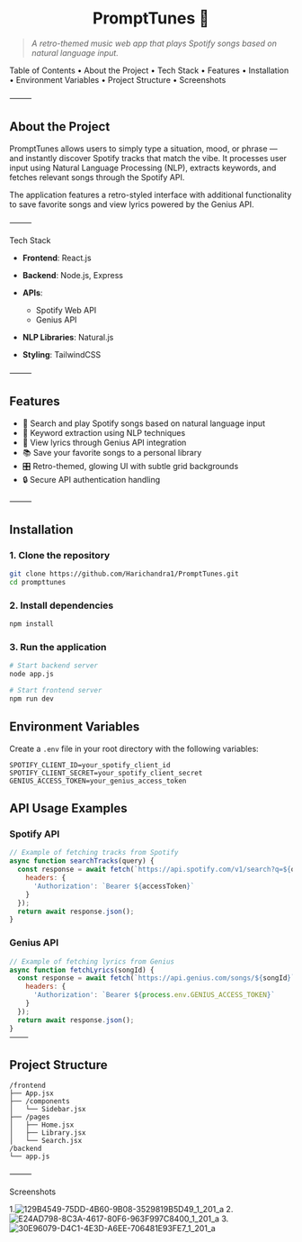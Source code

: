 <h1 align="center">PromptTunes 🎵</h1>

>*A retro-themed music web app that plays Spotify songs based on natural language input.*

Table of Contents
	•	About the Project
	•	Tech Stack
	•	Features
	•	Installation
	•	Environment Variables
	•	Project Structure
	•	Screenshots


⸻

## About the Project

PromptTunes allows users to simply type a situation, mood, or phrase — and instantly discover Spotify tracks that match the vibe.
It processes user input using Natural Language Processing (NLP), extracts keywords, and fetches relevant songs through the Spotify API.

The application features a retro-styled interface with additional functionality to save favorite songs and view lyrics powered by the Genius API.

⸻

Tech Stack 
- **Frontend**: React.js 

- **Backend**: Node.js, Express

- **APIs**:
  - Spotify Web API
  - Genius API

- **NLP Libraries**: Natural.js

- **Styling**: TailwindCSS

⸻

## Features

- 🎵 Search and play Spotify songs based on natural language input
- 🧠 Keyword extraction using NLP techniques
- 🎤 View lyrics through Genius API integration
- 📚 Save your favorite songs to a personal library
- 🎛️ Retro-themed, glowing UI with subtle grid backgrounds
- 🔒 Secure API authentication handling
  
⸻

## Installation

### 1. Clone the repository
```bash
git clone https://github.com/Harichandra1/PromptTunes.git
cd prompttunes
```

### 2. Install dependencies
```bash
npm install
```

### 3. Run the application
```bash
# Start backend server
node app.js

# Start frontend server
npm run dev
```

## Environment Variables

Create a `.env` file in your root directory with the following variables:

```
SPOTIFY_CLIENT_ID=your_spotify_client_id
SPOTIFY_CLIENT_SECRET=your_spotify_client_secret
GENIUS_ACCESS_TOKEN=your_genius_access_token
```

## API Usage Examples

### Spotify API
```javascript
// Example of fetching tracks from Spotify
async function searchTracks(query) {
  const response = await fetch(`https://api.spotify.com/v1/search?q=${query}&type=track`, {
    headers: {
      'Authorization': `Bearer ${accessToken}`
    }
  });
  return await response.json();
}
```

### Genius API
```javascript
// Example of fetching lyrics from Genius
async function fetchLyrics(songId) {
  const response = await fetch(`https://api.genius.com/songs/${songId}`, {
    headers: {
      'Authorization': `Bearer ${process.env.GENIUS_ACCESS_TOKEN}`
    }
  });
  return await response.json();
}
⸻
```

## Project Structure

```
/frontend
├── App.jsx
├── /components
│   └── Sidebar.jsx
├── /pages
│   ├── Home.jsx
│   ├── Library.jsx
│   └── Search.jsx
/backend
└── app.js
```


⸻

Screenshots

1.![129B4549-75DD-4B60-9B08-3529819B5D49_1_201_a](https://github.com/user-attachments/assets/aa9f325c-9ffc-4a62-9432-2fda89c4f138)
2.![E24AD798-8C3A-4617-80F6-963F997C8400_1_201_a](https://github.com/user-attachments/assets/cd147afd-76f1-47a2-96f7-716d5d8382c5)
3.![30E96079-D4C1-4E3D-A6EE-706481E93FE7_1_201_a](https://github.com/user-attachments/assets/543e8351-fed8-42aa-a8ac-790246f3ee5e)






